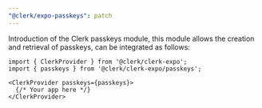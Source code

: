```yaml
---
"@clerk/expo-passkeys": patch
---
```


Introduction of the Clerk passkeys module, this module allows the creation and retrieval of passkeys, can be integrated as follows:

```tsx
import { ClerkProvider } from '@clerk/clerk-expo';
import { passkeys } from '@clerk/clerk-expo/passkeys';

<ClerkProvider passkeys={passkeys}>
  {/* Your app here */}
</ClerkProvider>
``` 
